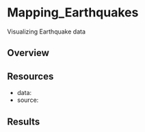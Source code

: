 # Mapping_Earthquakes
Visualizing Earthquake data

## Overview 

## Resources 
- data:
- source: 

## Results 
